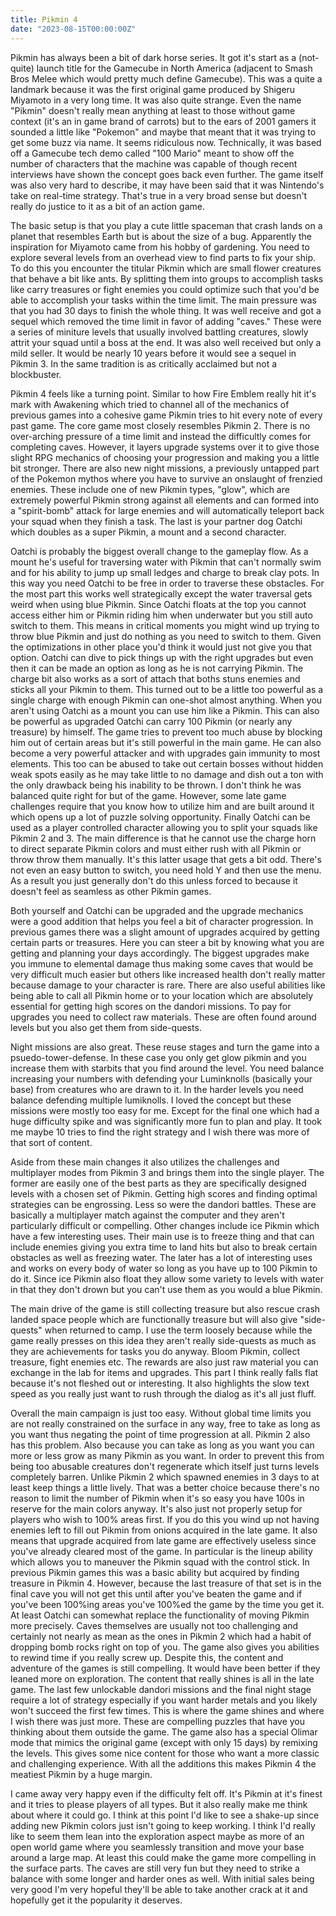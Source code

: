 ```yaml
---
title: Pikmin 4
date: "2023-08-15T00:00:00Z"
---
```


Pikmin has always been a bit of dark horse series.  It got it's start as a (not-quite) launch title for the Gamecube in North America (adjacent to Smash Bros Melee which would pretty much define Gamecube).  This was a quite a landmark because it was the first original game produced by Shigeru Miyamoto in a very long time.  It was also quite strange.  Even the name "Pikmin" doesn't really mean anything at least to those without game context (it's an in game brand of carrots) but to the ears of 2001 gamers it sounded a little like "Pokemon" and maybe that meant that it was trying to get some buzz via name.  It seems ridiculous now.  Technically, it was based off a Gamecube tech demo called "100 Mario" meant to show off the number of characters that the machine was capable of though recent interviews have shown the concept goes back even further.  The game itself was also very hard to describe, it may have been said that it was Nintendo's take on real-time strategy.  That's true in a very broad sense but doesn't really do justice to it as a bit of an action game.

The basic setup is that you play a cute little spaceman that crash lands on a planet that resembles Earth but is about the size of a bug.  Apparently the inspiration for Miyamoto came from his hobby of gardening.  You need to explore several levels from an overhead view to find parts to fix your ship.  To do this you encounter the titular Pikmin which are small flower creatures that behave a bit like ants.  By splitting them into groups to accomplish tasks like carry treasures or fight enemies you could optimize such that you'd be able to accomplish your tasks within the time limit. The main pressure was that you had 30 days to finish the whole thing.  It was well receive and got a sequel which removed the time limit in favor of adding "caves."  These were a series of miniture levels that usually involved battling creatures, slowly attrit your squad until a boss at the end.  It was also well received but only a mild seller.  It would be nearly 10 years before it would see a sequel in Pikmin 3.  In the same tradition is as critically acclaimed but not a blockbuster.

Pikmin 4 feels like a turning point.  Similar to how Fire Emblem really hit it's mark with Awakening which tried to channel all of the mechanics of previous games into a cohesive game Pikmin tries to hit every note of every past game.  The core game most closely resembles Pikmin 2.  There is no over-arching pressure of a time limit and instead the difficultly comes for completing caves.  However, it layers upgrade systems over it to give those slight RPG mechanics of choosing your progression and making you a little bit stronger. There are also new night missions, a previously untapped part of the Pokemon mythos where you have to survive an onslaught of frenzied enemies.  These include one of new Pikmin types, "glow", which are extremely powerful Pikmin strong against all elements and can formed into a "spirit-bomb" attack for large enemies and will automatically teleport back your squad when they finish a task.  The last is your partner dog Oatchi which doubles as a super Pikmin, a mount and a second character.

Oatchi is probably the biggest overall change to the gameplay flow.  As a mount he's useful for traversing water with Pikmin that can't normally swim and for his ability to jump up small ledges and charge to break clay pots.  In this way you need Oatchi to be free in order to traverse these obstacles.  For the most part this works well strategically except the water traversal gets weird when using blue Pikmin.  Since Oatchi floats at the top you cannot access either him or Pikmin riding him when underwater but you still auto switch to them.  This means in critical moments you might wind up trying to throw blue Pikmin and just do nothing as you need to switch to them.  Given the optimizations in other place you'd think it would just not give you that option.  Oatchi can dive to pick things up with the right upgrades but even then it can be made an option as long as he is not carrying Pikmin.  The charge bit also works as a sort of attach that boths stuns enemies and sticks all your Pikmin to them.  This turned out to be a little too powerful as a single charge with enough Pikmin can one-shot almost anything.  When you aren't using Oatchi as a mount you can use him like a Pikmin.  This can also be powerful as upgraded Oatchi can carry 100 Pikmin (or nearly any treasure) by himself.  The game tries to prevent too much abuse by blocking him out of certain areas but it's still powerful in the main game.  He can also become a very powerful attacker and with upgrades gain immunity to most elements.  This too can be abused to take out certain bosses without hidden weak spots easily as he may take little to no damage and dish out a ton with the only drawback being his inability to be thrown.  I don't think he was balanced quite right for but of the game. However, some late game challenges require that you know how to utilize him and are built around it which opens up a lot of puzzle solving opportunity.  Finally Oatchi can be used as a player controlled character allowing you to split your squads like Pikmin 2 and 3.  The main difference is that he cannot use the charge horn to direct separate Pikmin colors and must either rush with all Pikmin or throw throw them manually. It's this latter usage that gets a bit odd.  There's not even an easy button to switch, you need hold Y and then use the menu.  As a result you just generally don't do this unless forced to because it doesn't feel as seamless as other Pikmin games.

Both yourself and Oatchi can be upgraded and the upgrade mechanics were a good addition that helps you feel a bit of character progression.  In previous games there was a slight amount of upgrades acquired by getting certain parts or treasures.  Here you can steer a bit by knowing what you are getting and planning your days accordingly.  The biggest upgrades make you immune to elemental damage thus making some caves that would be very difficult much easier but others like increased health don't really matter because damage to your character is rare.  There are also useful abilities like being able to call all Pikmin home or to your location which are absolutely essential for getting high scores on the dandori missions.  To pay for upgrades you need to collect raw materials.  These are often found around levels but you also get them from side-quests.

Night missions are also great.  These reuse stages and turn the game into a psuedo-tower-defense.  In these case you only get glow pikmin and you increase them with starbits that you find around the level.  You need balance increasing your numbers with defending your Luminknolls (basically your base) from creatures who are drawn to it.  In the harder levels you need balance defending multiple lumiknolls.  I loved the concept but these missions were mostly too easy for me.  Except for the final one which had a huge difficulty spike and was significantly more fun to plan and play.  It took me maybe 10 tries to find the right strategy and I wish there was more of that sort of content.

Aside from these main changes it also utilizes the challenges and multiplayer modes from Pikmin 3 and brings them into the single player.  The former are easily one of the best parts as they are specifically designed levels with a chosen set of Pikmin.  Getting high scores and finding optimal strategies can be engrossing.  Less so were the dandori battles.  These are basically a multiplayer match against the computer and they aren't particularly difficult or compelling.  Other changes include ice Pikmin which have a few interesting uses.  Their main use is to freeze thing and that can include enemies giving you extra time to land hits but also to break certain obstacles as well as freezing water.  The later has a lot of interesting uses and works on every body of water so long as you have up to 100 Pikmin to do it.  Since ice Pikmin also float they allow some variety to levels with water in that they don't drown but you can't use them as you would a blue Pikmin.

The main drive of the game is still collecting treasure but also rescue crash landed space people which are functionally treasure but will also give "side-quests" when returned to camp.  I use the term loosely because while the game really presses on this idea they aren't really side-quests as much as they are achievements for tasks you do anyway.  Bloom Pikmin, collect treasure, fight enemies etc.  The rewards are also just raw material you can exchange in the lab for items and upgrades.  This part I think really falls flat because it's not fleshed out or interesting.  It also highlights the slow text speed as you really just want to rush through the dialog as it's all just fluff.  

Overall the main campaign is just too easy.  Without global time limits you are not really constrained on the surface in any way, free to take as long as you want thus negating the point of time progression at all.  Pikmin 2 also has this problem.  Also because you can take as long as you want you can more or less grow as many Pikmin as you want.  In order to prevent this from being too abusable creatures don't regenerate which itself just turns levels completely barren.  Unlike Pikmin 2 which spawned enemies in 3 days to at least keep things a little lively.  That was a better choice because there's no reason to limit the number of Pikmin when it's so easy you have 100s in reserve for the main colors anyway.  It's also just not properly setup for players who wish to 100% areas first.  If you do this you wind up not having enemies left to fill out Pikmin from onions acquired in the late game.  It also means that upgrade acquired from late game are effectively useless since you've already cleared most of the game.  In particular is the lineup ability which allows you to maneuver the Pikmin squad with the control stick. In previous Pikmin games this was a basic ability but acquired by finding treasure in Pikmin 4.  However, because the last treasure of that set is in the final cave you will not get this until after you've beaten the game and if you've been 100%ing areas you've 100%ed the game by the time you get it.  At least Oatchi can somewhat replace the functionality of moving Pikmin more precisely.  Caves themselves are usually not too challenging and certainly not nearly as mean as the ones in Pikmin 2 which had a habit of dropping bomb rocks right on top of you.  The game also gives you abilities to rewind time if you really screw up.  Despite this, the content and adventure of the games is still compelling.  It would have been better if they leaned more on exploration.  The content that really shines is all in the late game.  The last few unlockable dandori missions and the final night stage require a lot of strategy especially if you want harder metals and you likely won't succeed the first few times.  This is where the game shines and where I wish there was just more.  These are compelling puzzles that have you thinking about them outside the game.  The game also has a special Olimar mode that mimics the original game (except with only 15 days) by remixing the levels.  This gives some nice content for those who want a more classic and challenging experience.  With all the additions this makes Pikmin 4 the meatiest Pikmin by a huge margin.

I came away very happy even if the difficulty felt off.  It's Pikmin at it's finest and it tries to please players of all types.  But it also really make me think about where it could go.  I think at this point I'd like to see a shake-up since adding new Pikmin colors just isn't going to keep working.  I think I'd really like to seem them lean into the exploration aspect maybe as more of an open world game where you seamlessly transition and move your base around a large map.  At least this could make the game more compelling in the surface parts.  The caves are still very fun but they need to strike a balance with some longer and harder ones as well.  With initial sales being very good I'm very hopeful they'll be able to take another crack at it and hopefully get it the popularity it deserves.